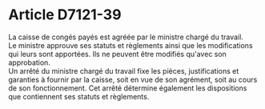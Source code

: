 # Article D7121-39

  
La caisse de congés payés est agréée par le ministre chargé du travail.   
Le ministre approuve ses statuts et règlements ainsi que les modifications qui leurs sont apportées. Ils ne peuvent être modifiés qu'avec son approbation.   
Un arrêté du ministre chargé du travail fixe les pièces, justifications et garanties à fournir par la caisse, soit en vue de son agrément, soit au cours de son fonctionnement. Cet arrêté détermine également les dispositions que contiennent ses statuts et règlements.